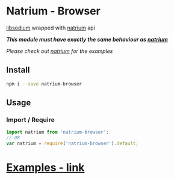 # Natrium - Browser

[libsodium](https://github.com/jedisct1/libsodium.js) wrapped with [natrium](https://github.com/wilhelmmatilainen/natrium) api

***This module must have exactly the same behaviour as [natrium](https://github.com/wilhelmmatilainen/natrium)***

*Please check out [natrium](https://github.com/wilhelmmatilainen/natrium) for the examples*

## Install
```sh
npm i --save natrium-browser
```

## Usage

### Import / Require
```js
import natrium from 'natrium-browser';
// OR
var natrium = require('natrium-browser').default;
```

# [Examples - link](https://github.com/wilhelmmatilainen/natrium#random-buffers)
